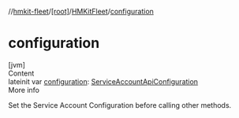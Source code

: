 //[hmkit-fleet](../../../index.md)/[[root]](../index.md)/[HMKitFleet](index.md)/[configuration](configuration.md)



# configuration  
[jvm]  
Content  
lateinit var [configuration](configuration.md): [ServiceAccountApiConfiguration](../-service-account-api-configuration/index.md)  
More info  


Set the Service Account Configuration before calling other methods.

  



